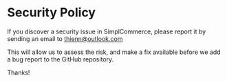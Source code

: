 # Security Policy

If you discover a security issue in SimplCommerce, please report it by sending an email to thienn@outlook.com

This will allow us to assess the risk, and make a fix available before we add a bug report to the GitHub repository.

Thanks!
